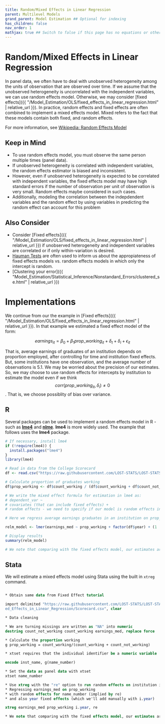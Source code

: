 ```yaml
---
title: Random/Mixed Effects in Linear Regression
parent: Multilevel Models
grand_parent: Model Estimation ## Optional for indexing
has_children: false
nav_order: 1
mathjax: true ## Switch to false if this page has no equations or other math rendering.
---
```


# Random/Mixed Effects in Linear Regression

In panel data, we often have to deal with unobserved heterogeneity among the units of observation that are observed over time. If we assume that the unobserved heterogeneity is uncorrelated with the independent variables, we can use random effects model. Otherwise, we may consider [fixed effects]({{ "/Model_Estimation/OLS/fixed_effects_in_linear_regression.html" | relative_url }}). In practice, random effects and fixed effects are often combined to implement a mixed effects model. Mixed refers to the fact that these models contain both fixed, and random effects.

For more information, see [Wikipedia: Random Effects Model](https://en.wikipedia.org/wiki/Random_effects_model)

## Keep in Mind

  - To use random effects model, you must observe the same person multiple times (panel data).
  - If unobserved heterogeneity is correlated with independent variables, the random effects estimator is biased and inconsistent.
  - However, even if unobserved heterogeneity is expected to be correlated with independent variables, the fixed effects model may have high standard errors if the number of observation per unit of observation is very small. Random effects maybe considered in such cases.
  - Additionally, modeling the correlation between the indepdendent variables and the random effect by using variables in predicting the random effect can account for this problem

## Also Consider

  - Consider [Fixed effects]({{ "/Model_Estimation/OLS/fixed_effects_in_linear_regression.html" | relative_url }})
    if unobserved heterogeneity and independent variables are correlated or if only within-variation is desired.
  - [Hauman Tests](https://en.wikipedia.org/wiki/Durbin%E2%80%93Wu%E2%80%93Hausman_test) are often used to inform us about the appropiateness of fixed effects models vs. random effects models in which only the intercept is random.
  - [Clustering your error]({{ "Model_Estimation/Statistical_Inference/Nonstandard_Errors/clustered_se.html" | relative_url }})

# Implementations

We continue from our the example in [Fixed effects]({{ "/Model_Estimation/OLS/fixed_effects_in_linear_regression.html" | relative_url }}). In that example we estimated a fixed effect model of the form:

$$ earnings_{it} = \beta_0 + \beta_1 prop\_ working_{it} + \delta_t + \delta_i + \epsilon_{it} $$

That is, average earnings of graduates of an institution depends on proportion employed, after controlling for time and institution fixed effects. But, some institutions have one observation, and the average number of observations is 5.1. We may be worried about the precision of our estimates. So, we may choose to use random effects for intercepts by institution to estimate the model even if we think $$corr(prop\_ working_{it}, \delta_{i}) \ne 0$$. That is, we choose possiblity of bias over variance.

## R

Several packages can be used to implement a random effects model in R - such as [**lme4**](https://cran.r-project.org/web/packages/lme4/index.html) and [**nlme**](https://cran.r-project.org/web/packages/nlme/nlme.pdf). **lme4** is more widely used. The example that follows uses the **lme4** package.

```r
# If necessary, install lme4
if (!require(lme4)) {
  install.packages("lme4")
}
library(lme4)

# Read in data from the College Scorecard
df <- read.csv("https://raw.githubusercontent.com/LOST-STATS/LOST-STATS.github.io/master/Model_Estimation/Data/Fixed_Effects_in_Linear_Regression/Scorecard.csv")

# Calculate proportion of graduates working
df$prop_working <- df$count_working / (df$count_working + df$count_not_working)

# We write the mixed effect formula for estimation in lme4 as:
# dependent_var ~
# covariates (that can include fixed effects) +
# random effects - we need to specify if our model is random effects in intercepts or in slopes. In our example, we suspect random effects in intercepts at institutions. So we write "...+(1 | inst_name), ...." If we wanted to specify a model where the coefficient on prop_working was also varying by institution - we would use (1 + open | inst_name).

# Here we regress average earnings graduates in an institution on prop_working, year fixed effects and random effects in intercepts for institutions.

relm_model <- lmer(earnings_med ~ prop_working + factor(df$year) + (1 | inst_name), data = df)

# Display results
summary(relm_model)

# We note that comparing with the fixed effects model, our estimates are more precise. But, the correlation between X`s and errors suggest bias in our mixed effect model, and we do see a large increase in estimated beta.
```

## Stata

We will estimate a mixed effects model using Stata using the built in `xtreg` command.

```stata

* Obtain same data from Fixed Effect tutorial

import delimited "https://raw.githubusercontent.com/LOST-STATS/LOST-STATS.github.io/master/Model_Estimation/Data/Fix
ed_Effects_in_Linear_Regression/Scorecard.csv", clear

* Data cleaning

* We are turning missings are written as "NA" into numeric
destring count_not_working count_working earnings_med, replace force

* Calculate the proportion working
g prop_working = count_working/(count_working + count_not_working)

* xtset requires that the individual identifier be a numeric variable

encode inst_name, g(name_number)

* Set the data as panel data with xtset
xtset name_number

* Use xtreg with the "re" option to run random effects on institution intercepts
* Regressing earnings_med on prop_working
* with random effects for name_number (implied by re)
* and also year fixed effects (which we'll add manually with i.year)

xtreg earnings_med prop_working i.year, re

* We note that comparing with the fixed effects model, our estimates are more precise. But, correlation between X`s and errors suggest bias in our random effect model, and we do see a large increase in estimated beta.
```

